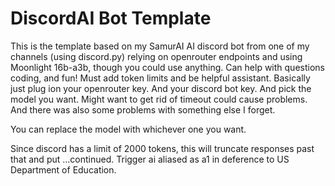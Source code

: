 # DiscordAI Bot Template 
This is the template based on my SamurAI AI discord bot from one of my channels (using discord.py) relying on openrouter endpoints and using Moonlight 16b-a3b, though you could use anything. Can help with questions coding, and fun! Must add token limits and be helpful assistant. Basically just plug ion your openrouter key. And your discord bot key. And pick the model you want.
Might want to get rid of timeout could cause problems. And there was also some problems with something else I forget.

You can replace the model with whichever one you want.

Since discord has a limit of 2000 tokens, this will truncate responses past that and put ...continued. Trigger ai aliased as a1 in deference to US Department of Education.
